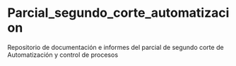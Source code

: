 # Parcial_segundo_corte_automatizacion
Repositorio de documentación e informes del parcial de segundo corte de Automatización y control de procesos 
